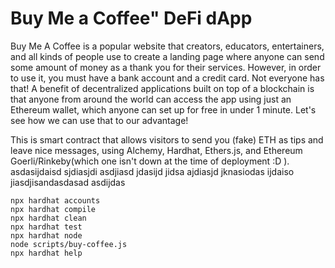 # Buy Me a Coffee" DeFi dApp

Buy Me A Coffee is a popular website that creators, educators, entertainers,
and all kinds of people use to create a landing page where anyone can send some
amount of money as a thank you for their services. However, in order to use it,
you must have a bank account and a credit card. Not everyone has that!
A benefit of decentralized applications built on top of a blockchain is that anyone from around the world can access the app using just an Ethereum wallet, which anyone can set up for free in under 1 minute. Let's see how we can use that to our advantage!

This is smart contract that allows visitors to send you (fake) ETH as tips and leave nice messages, using Alchemy, Hardhat, Ethers.js, and Ethereum Goerli/Rinkeby(which one isn't down at the time of deployment :D ).
asdasijdaisd sjdiasjdi asdjiasd jdasijd jidsa ajdiasjd jknasiodas ijdaiso jiasdjisandasdasad asdijdas

```shell
npx hardhat accounts
npx hardhat compile
npx hardhat clean
npx hardhat test
npx hardhat node
node scripts/buy-coffee.js
npx hardhat help
```
